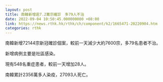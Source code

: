 ```yaml
---
layout: post
title: 南韓新增逾7.2萬宗確診　多79人不治
date: 2022-09-04 10:50:45.000000000 +08:00
link: https://news.rthk.hk/rthk/ch/component/k2/1665471-20220904.htm
categories: rthk
---
```


南韓新增72144宗新冠確診個案，較前一天減少大約7600宗，多79名患者不治。

新增病例主要是社區感染。

現有548名重症患者，較前一天增加28人。

南韓累計2356萬多人染疫，27093人死亡。
